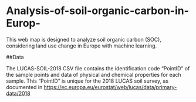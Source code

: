 # Analysis-of-soil-organic-carbon-in-Europ-
This web map is designed to analyze soil organic carbon (SOC), considering land use change in Europe with machine learning.

##Data

The LUCAS-SOIL-2018 CSV file contains the identification code “PointID” of the sample points and data of physical and chemical properties for each sample. This “PointID” is unique for the 2018 LUCAS soil survey, as documented in https://ec.europa.eu/eurostat/web/lucas/data/primary-data/2018
